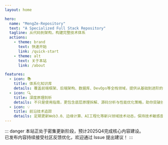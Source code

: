 ```yaml
---
layout: home

hero:
  name: "MengZe-Repository"
  text: "A Specialized Full Stack Repository"
  tagline: 从代码到架构，构建完整技术体系
  actions:
    - theme: brand
      text: 快速开始
      link: /quick-start
    - theme: alt
      text: 关于本站
      link: /about

features:
  - icon: 📚
    title: 体系化知识库
    details: 覆盖前端框架、后端架构、数据库、DevOps等全栈领域，提供从基础到进阶的系统性教程，结合真实场景案例解析
  - icon: 🔍
    title: 深度原理剖析
    details: 不只是使用指南，更包含底层原理拆解、源码分析与性能优化策略，助你突破技术瓶颈
  - icon: 💡
    title: 前沿技术追踪
    details: 定期更新Web3.0、边缘计算、AI工程化等新兴领域技术动态，保持技术敏感度
---
```


::: danger
本站正处于密集更新阶段，预计2025Q4完成核心内容建设。  
已发布内容持续接受社区反馈优化，欢迎通过 Issue 提出建议！
:::